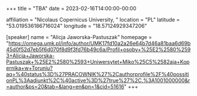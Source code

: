 +++
title = "TBA"
date = 2023-02-16T14:00:00-00:00

affiliation = "Nicolaus Copernicus University, "
location = "PL"
latitude = "53.019536186716024"
longitude = "18.57124929347206"

[speaker]
  name = "Alicja Jaworska-Pastuszak"
  homepage = "https://omega.umk.pl/info/author/UMK17fd10a2a26e64b7d46a81baa6d69b45d0f52d7eb5f6d070f8d9f3fd76b49c6a/Profil+osoby+%25E2%2580%2593+Alicja+Jaworska-Pastuszak+%25E2%2580%2593+Uniwersytet+Miko%25C5%2582aja+Kopernika+w+Toruniu?aq=%40status%3D%27PRACOWNIK%27%2Cauthorprofile%2F%40possitionPL%3Aadiunkt%2C%40active%3D%27true%27%2C.%3A1001000000&r=author&ps=20&tab=&lang=en&pn=1&cid=51616"
+++
